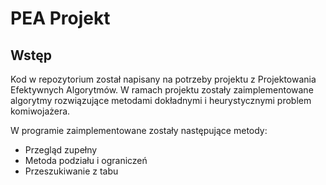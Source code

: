 # PEA Projekt

## Wstęp

Kod w repozytorium został napisany na potrzeby projektu z Projektowania Efektywnych Algorytmów.
W ramach projektu zostały zaimplementowane algorytmy rozwiązujące metodami dokładnymi i heurystycznymi problem komiwojażera.

W programie zaimplementowane zostały następujące metody:
  * Przegląd zupełny
  * Metoda podziału i ograniczeń 
  * Przeszukiwanie z tabu 
